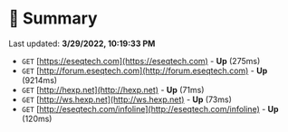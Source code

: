# 📖 Summary
Last updated: **3/29/2022, 10:19:33 PM**

- `GET` [https://eseqtech.com](https://eseqtech.com) - **Up** (275ms)
- `GET` [http://forum.eseqtech.com](http://forum.eseqtech.com) - **Up** (9214ms)
- `GET` [http://hexp.net](http://hexp.net) - **Up** (71ms)
- `GET` [http://ws.hexp.net](http://ws.hexp.net) - **Up** (73ms)
- `GET` [http://eseqtech.com/infoline](http://eseqtech.com/infoline) - **Up** (120ms)
